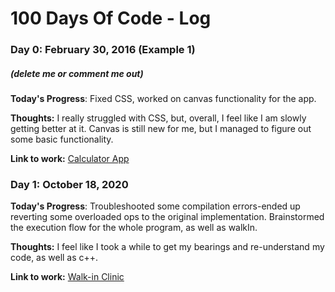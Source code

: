 # 100 Days Of Code - Log

### Day 0: February 30, 2016 (Example 1)
##### (delete me or comment me out)

**Today's Progress**: Fixed CSS, worked on canvas functionality for the app.

**Thoughts:** I really struggled with CSS, but, overall, I feel like I am slowly getting better at it. Canvas is still new for me, but I managed to figure out some basic functionality.

**Link to work:** [Calculator App](http://www.example.com)

### Day 1: October 18, 2020

**Today's Progress**: Troubleshooted some compilation errors-ended up reverting some overloaded ops to the original implementation. Brainstormed the execution flow for the whole program, as well as walkIn.

**Thoughts:** I feel like I took a while to get my bearings and re-understand my code, as well as c++.

**Link to work:** [Walk-in Clinic](http://www.github.com/n-maido/walk-in-clinic)

